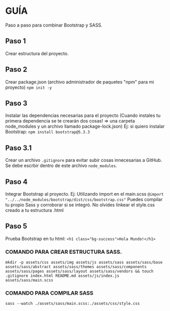 # GUÍA
Paso a paso para combinar Bootstrap y SASS.

## Paso 1
Crear estructura del proyecto.

## Paso 2
Crear package.json (archivo administrador de paquetes "npm" para mi proyecto)
`npm init -y`

## Paso 3
Instalar las dependencias necesarias para el proyecto 
(Cuando instales tu primera dependencia se te crearán dos cosas! => una carpeta node_modules y un archivo llamado package-lock.json)
Ej: si quiero instalar Bootstrap:
`npm install bootstrap@5.3.3`

## Paso 3.1
Crear un archivo `.gitignore` para evitar subir cosas innecesarias a GitHub. Se debe escrbir dentro de este archivo `node_modules`.

## Paso 4
Integrar Bootstrap al proyecto.
Ej: Utilizando import en el main.scss
`@import "../../node_modules/bootstrap/dist/css/bootstrap.css"`
Puedes compilar tu propio Sass y corroborar si se integró. No olvides linkear el style.css creado a tu estructura .html

## Paso 5
Prueba Bootstrap en tu html:
`<h1 class="bg-success">Hola Mundo!</h1>`

<!-- ----------------------------------------------------------------------------------------------- -->
### COMANDO PARA CREAR ESTRUCTURA SASS.

`mkdir -p assets/css assets/img assets/js assets/sass assets/sass/base assets/sass/abstract assets/sass/themes assets/sass/components assets/sass/pages assets/sass/layout assets/sass/vendors && touch .gitignore index.html README.md assets/js/index.js assets/sass/main.scss`

### COMANDO PARA COMPILAR SASS

`sass --watch ./assets/sass/main.scss:./assets/css/style.css`
